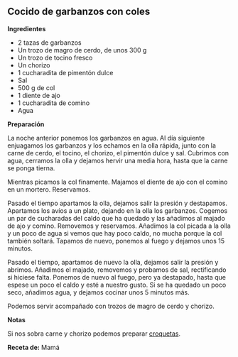 ## Cocido de garbanzos con coles

**Ingredientes**

- 2 tazas de garbanzos
- Un trozo de magro de cerdo, de unos 300 g
- Un trozo de tocino fresco
- Un chorizo
- 1 cucharadita de pimentón dulce
- Sal
- 500 g de col
- 1 diente de ajo
- 1 cucharadita de comino
- Agua

**Preparación**

La noche anterior ponemos los garbanzos en agua. Al día siguiente enjuagamos los garbanzos y los echamos en la olla rápida, junto con la carne de cerdo, el tocino, el chorizo, el pimentón dulce y sal. Cubrimos con agua, cerramos la olla y dejamos hervir una media hora, hasta que la carne se ponga tierna.

Mientras picamos la col finamente. Majamos el diente de ajo con el comino en un mortero. Reservamos.

Pasado el tiempo apartamos la olla, dejamos salir la presión y destapamos. Apartamos los avíos a un plato, dejando en la olla los garbanzos. Cogemos un par de cucharadas del caldo que ha quedado y las añadimos al majado de ajo y comino. Removemos y reservamos. Añadimos la col picada a la olla y un poco de agua si vemos que hay poco caldo, no mucha porque la col también soltará. Tapamos de nuevo, ponemos al fuego y dejamos unos 15 minutos.

Pasado el tiempo, apartamos de nuevo la olla, dejamos salir la presión y abrimos. Añadimos el majado, removemos y probamos de sal, rectificando si hiciese falta. Ponemos de nuevo al fuego, pero ya destapado, hasta que espese un poco el caldo y esté a nuestro gusto. Si se ha quedado un poco seco, añadimos agua, y dejamos cocinar unos 5 minutos más.

Podemos servir acompañado con trozos de magro de cerdo y chorizo.

**Notas**

Si nos sobra carne y chorizo podemos preparar [croquetas](croquetas.md).

**Receta de:** Mamá

